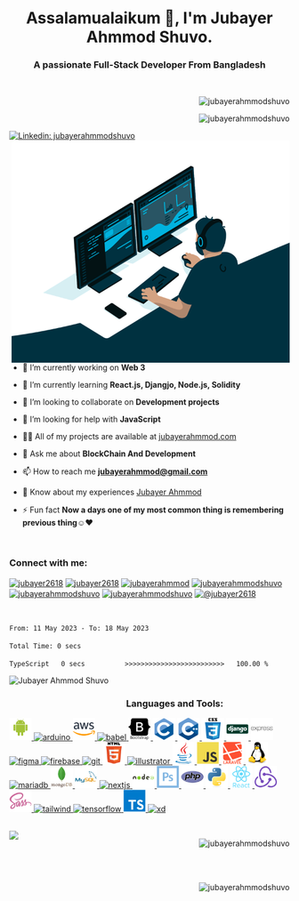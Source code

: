 <h1 align="center">Assalamualaikum 👋, I'm Jubayer Ahmmod Shuvo.</h1>


<h3 align="center">A passionate Full-Stack Developer From Bangladesh</h3>

<!-- <h4 align="center">Student Of Daffodil International University</h4> -->
<br>
<!--<a href="https://linkedin.com/in/jubayerahmmodshuvo" target="blank"><img align="center" src="https://img.shields.io/badge/LinkedIn-0077B5?style=for-the-badge&logo=linkedin&logoColor=white" alt="jubayer2618" height="35" width="80" /></a> -->



<p align="right"> <img src="https://komarev.com/ghpvc/?username=jubayerahmmodshuvo&label=Profile%20views&color=0e75b6&style=flat" alt="jubayerahmmodshuvo" /> </p>
<p align="right"> <img src="https://profile-counter.glitch.me/ju/count.svg?username=jubayerahmmodshuvo&label=Profile%20views&color=0e75b6&style=flat" alt="jubayerahmmodshuvo" /> </p>






<!-- <p align="left"> <a href="https://twitter.com/jubayerahmmod" target="blank"><img src="https://img.shields.io/twitter/follow/jubayerahmmod?logo=twitter&style=for-the-badge" alt="jubayerahmmod" /></a></p> -->

[![Linkedin: jubayerahmmodshuvo](https://img.shields.io/badge/-jubayerahmmodshuvo-blue?style=flat-square&logo=Linkedin&logoColor=white&link=https://www.linkedin.com/in/jubayerahmmodshuvo/)](https://www.linkedin.com/in/jubayerahmmodshuvo/)
<img align="right" alt="GIF" src="https://github.com/JubayerAhmmodShuvo/JubayerAhmmodShuvo/blob/main/code.gif?raw=true" width="500" height="400" />





- 🔭 I’m currently working on **Web 3**

- 🌱 I’m currently learning **React.js, Djangjo, Node.js, Solidity**

- 👯 I’m looking to collaborate on **Development projects**

- 🤝 I’m looking for help with **JavaScript**

- 👨‍💻 All of my projects are available at [jubayerahmmod.com](jubayerahmmod.com)

- 💬 Ask me about **BlockChain And Development**

- 📫 How to reach me **jubayerahmmod@gmail.com**

- 📄 Know about my experiences [Jubayer Ahmmod](https://drive.google.com/file/d/1wk24BBIEaTF07mSRSVRzmTdwn2dkwZw7/view?usp=sharing)

- ⚡ Fun fact **Now a days one of my most common thing is remembering previous thing☺❤**

<br>



<h3 align="left">Connect with me:</h3>
<p align="left">
<a href="https://codepen.io/jubayer2618" target="blank"><img align="center" src="https://raw.githubusercontent.com/rahuldkjain/github-profile-readme-generator/master/src/images/icons/Social/codepen.svg" alt="jubayer2618" height="30" width="40" /></a>
<a href="https://dev.to/jubayer2618" target="blank"><img align="center" src="https://cdn.jsdelivr.net/npm/simple-icons@3.0.1/icons/dev-dot-to.svg" alt="jubayer2618" height="30" width="40" /></a>
<a href="https://twitter.com/jubayerahmmod" target="blank"><img align="center" src="https://raw.githubusercontent.com/rahuldkjain/github-profile-readme-generator/master/src/images/icons/Social/twitter.svg" alt="jubayerahmmod" height="30" width="40" /></a>
<a href="https://linkedin.com/in/jubayerahmmodshuvo" target="blank"><img align="center" src="https://raw.githubusercontent.com/rahuldkjain/github-profile-readme-generator/master/src/images/icons/Social/linked-in-alt.svg" alt="jubayerahmmodshuvo" height="30" width="40" /></a>
<a href="https://fb.com/jubayerahmmodshuvo" target="blank"><img align="center" src="https://raw.githubusercontent.com/rahuldkjain/github-profile-readme-generator/master/src/images/icons/Social/facebook.svg" alt="jubayerahmmodshuvo" height="30" width="40" /></a>
<a href="https://instagram.com/jubayerahmmodshuvo" target="blank"><img align="center" src="https://raw.githubusercontent.com/rahuldkjain/github-profile-readme-generator/master/src/images/icons/Social/instagram.svg" alt="jubayerahmmodshuvo" height="30" width="40" /></a>
<a href="https://medium.com/@jubayer2618" target="blank"><img align="center" src="https://raw.githubusercontent.com/rahuldkjain/github-profile-readme-generator/master/src/images/icons/Social/medium.svg" alt="@jubayer2618" height="30" width="40" /></a>
</p>
<br>
  <!--START_SECTION:waka-->

```text
From: 11 May 2023 - To: 18 May 2023

Total Time: 0 secs

TypeScript   0 secs          >>>>>>>>>>>>>>>>>>>>>>>>>   100.00 %
```

<!--END_SECTION:waka-->

<p><a href="https://www.linkedin.com/in/jubayerahmmodshuvo/"> <img align="left" src="https://cdn.ko-fi.com/cdn/kofi3.png?v=3" height="50" width="210" alt="Jubayer Ahmmod Shuvo" /></a></p>
<br>


<h3 align="left">Languages and Tools:</h3>
<p align="left"> <a href="https://developer.android.com" target="_blank"> <img src="https://raw.githubusercontent.com/devicons/devicon/master/icons/android/android-original-wordmark.svg" alt="android" width="40" height="40"/> </a> <a href="https://www.arduino.cc/" target="_blank"> <img src="https://cdn.worldvectorlogo.com/logos/arduino-1.svg" alt="arduino" width="40" height="40"/> </a> <a href="https://aws.amazon.com" target="_blank"> <img src="https://raw.githubusercontent.com/devicons/devicon/master/icons/amazonwebservices/amazonwebservices-original-wordmark.svg" alt="aws" width="40" height="40"/> </a> <a href="https://babeljs.io/" target="_blank"> <img src="https://www.vectorlogo.zone/logos/babeljs/babeljs-icon.svg" alt="babel" width="40" height="40"/> </a> <a href="https://getbootstrap.com" target="_blank"> <img src="https://raw.githubusercontent.com/devicons/devicon/master/icons/bootstrap/bootstrap-plain-wordmark.svg" alt="bootstrap" width="40" height="40"/> </a> <a href="https://www.cprogramming.com/" target="_blank"> <img src="https://raw.githubusercontent.com/devicons/devicon/master/icons/c/c-original.svg" alt="c" width="40" height="40"/> </a> <a href="https://www.w3schools.com/cpp/" target="_blank"> <img src="https://raw.githubusercontent.com/devicons/devicon/master/icons/cplusplus/cplusplus-original.svg" alt="cplusplus" width="40" height="40"/> </a> <a href="https://www.w3schools.com/css/" target="_blank"> <img src="https://raw.githubusercontent.com/devicons/devicon/master/icons/css3/css3-original-wordmark.svg" alt="css3" width="40" height="40"/> </a> <a href="https://www.djangoproject.com/" target="_blank"> <img src="https://raw.githubusercontent.com/devicons/devicon/master/icons/django/django-original.svg" alt="django" width="40" height="40"/> </a> <a href="https://expressjs.com" target="_blank"> <img src="https://raw.githubusercontent.com/devicons/devicon/master/icons/express/express-original-wordmark.svg" alt="express" width="40" height="40"/> </a> <a href="https://www.figma.com/" target="_blank"> <img src="https://www.vectorlogo.zone/logos/figma/figma-icon.svg" alt="figma" width="40" height="40"/> </a> <a href="https://firebase.google.com/" target="_blank"> <img src="https://www.vectorlogo.zone/logos/firebase/firebase-icon.svg" alt="firebase" width="40" height="40"/> </a> <a href="https://git-scm.com/" target="_blank"> <img src="https://www.vectorlogo.zone/logos/git-scm/git-scm-icon.svg" alt="git" width="40" height="40"/> </a> <a href="https://www.w3.org/html/" target="_blank"> <img src="https://raw.githubusercontent.com/devicons/devicon/master/icons/html5/html5-original-wordmark.svg" alt="html5" width="40" height="40"/> </a> <a href="https://www.adobe.com/in/products/illustrator.html" target="_blank"> <img src="https://www.vectorlogo.zone/logos/adobe_illustrator/adobe_illustrator-icon.svg" alt="illustrator" width="40" height="40"/> </a> <a href="https://www.java.com" target="_blank"> <img src="https://raw.githubusercontent.com/devicons/devicon/master/icons/java/java-original.svg" alt="java" width="40" height="40"/> </a> <a href="https://developer.mozilla.org/en-US/docs/Web/JavaScript" target="_blank"> <img src="https://raw.githubusercontent.com/devicons/devicon/master/icons/javascript/javascript-original.svg" alt="javascript" width="40" height="40"/> </a> <a href="https://laravel.com/" target="_blank"> <img src="https://raw.githubusercontent.com/devicons/devicon/master/icons/laravel/laravel-plain-wordmark.svg" alt="laravel" width="40" height="40"/> </a> <a href="https://www.linux.org/" target="_blank"> <img src="https://raw.githubusercontent.com/devicons/devicon/master/icons/linux/linux-original.svg" alt="linux" width="40" height="40"/> </a> <a href="https://mariadb.org/" target="_blank"> <img src="https://www.vectorlogo.zone/logos/mariadb/mariadb-icon.svg" alt="mariadb" width="40" height="40"/> </a> <a href="https://www.mongodb.com/" target="_blank"> <img src="https://raw.githubusercontent.com/devicons/devicon/master/icons/mongodb/mongodb-original-wordmark.svg" alt="mongodb" width="40" height="40"/> </a> <a href="https://www.mysql.com/" target="_blank"> <img src="https://raw.githubusercontent.com/devicons/devicon/master/icons/mysql/mysql-original-wordmark.svg" alt="mysql" width="40" height="40"/> </a> <a href="https://nextjs.org/" target="_blank"> <img src="https://cdn.worldvectorlogo.com/logos/nextjs-3.svg" alt="nextjs" width="40" height="40"/> </a> <a href="https://nodejs.org" target="_blank"> <img src="https://raw.githubusercontent.com/devicons/devicon/master/icons/nodejs/nodejs-original-wordmark.svg" alt="nodejs" width="40" height="40"/> </a> <a href="https://www.photoshop.com/en" target="_blank"> <img src="https://raw.githubusercontent.com/devicons/devicon/master/icons/photoshop/photoshop-line.svg" alt="photoshop" width="40" height="40"/> </a> <a href="https://www.php.net" target="_blank"> <img src="https://raw.githubusercontent.com/devicons/devicon/master/icons/php/php-original.svg" alt="php" width="40" height="40"/> </a> <a href="https://www.python.org" target="_blank"> <img src="https://raw.githubusercontent.com/devicons/devicon/master/icons/python/python-original.svg" alt="python" width="40" height="40"/> </a> <a href="https://reactjs.org/" target="_blank"> <img src="https://raw.githubusercontent.com/devicons/devicon/master/icons/react/react-original-wordmark.svg" alt="react" width="40" height="40"/> </a> <a href="https://redux.js.org" target="_blank"> <img src="https://raw.githubusercontent.com/devicons/devicon/master/icons/redux/redux-original.svg" alt="redux" width="40" height="40"/> </a> <a href="https://sass-lang.com" target="_blank"> <img src="https://raw.githubusercontent.com/devicons/devicon/master/icons/sass/sass-original.svg" alt="sass" width="40" height="40"/> </a> <a href="https://tailwindcss.com/" target="_blank"> <img src="https://www.vectorlogo.zone/logos/tailwindcss/tailwindcss-icon.svg" alt="tailwind" width="40" height="40"/> </a> <a href="https://www.tensorflow.org" target="_blank"> <img src="https://www.vectorlogo.zone/logos/tensorflow/tensorflow-icon.svg" alt="tensorflow" width="40" height="40"/> </a> <a href="https://www.typescriptlang.org/" target="_blank"> <img src="https://raw.githubusercontent.com/devicons/devicon/master/icons/typescript/typescript-original.svg" alt="typescript" width="40" height="40"/> </a> <a href="https://www.adobe.com/products/xd.html" target="_blank"> <img src="https://cdn.worldvectorlogo.com/logos/adobe-xd.svg" alt="xd" width="40" height="40"/> </a> </p>

 <br>
<a href="https://github.com/JubayerAhmmodShuvo">
  <img align="left" src="https://github-readme-stats.vercel.app/api/top-langs/?username=JubayerAhmmodShuvo&theme=default&hide_langs_below=1" />
</a>

<p>&nbsp;<img align="right" src="https://github-readme-stats.vercel.app/api?username=jubayerahmmodshuvo&show_icons=true&locale=en" alt="jubayerahmmodshuvo" /></p>


<br>



<br>



<p><img  align="right"  src="https://github-readme-streak-stats.herokuapp.com/?user=jubayerahmmodshuvo&" alt="jubayerahmmodshuvo" /></p>
